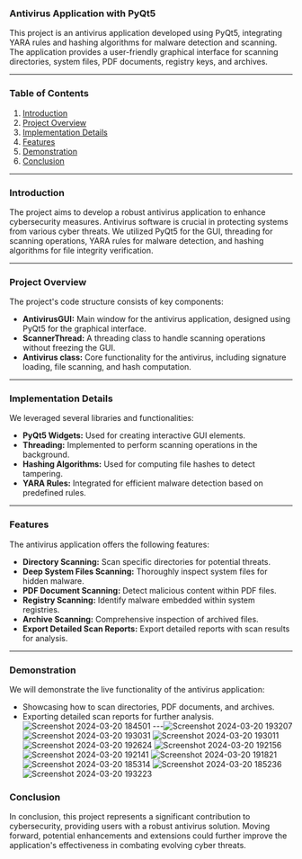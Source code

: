 ### Antivirus Application with PyQt5

This project is an antivirus application developed using PyQt5, integrating YARA rules and hashing algorithms for malware detection and scanning. The application provides a user-friendly graphical interface for scanning directories, system files, PDF documents, registry keys, and archives.

---

### Table of Contents

1. [Introduction](#introduction)
2. [Project Overview](#project-overview)
3. [Implementation Details](#implementation-details)
4. [Features](#features)
5. [Demonstration](#demonstration)
6. [Conclusion](#conclusion)

---

### Introduction <a name="introduction"></a>

The project aims to develop a robust antivirus application to enhance cybersecurity measures. Antivirus software is crucial in protecting systems from various cyber threats. We utilized PyQt5 for the GUI, threading for scanning operations, YARA rules for malware detection, and hashing algorithms for file integrity verification.

---

### Project Overview <a name="project-overview"></a>

The project's code structure consists of key components:

- **AntivirusGUI:** Main window for the antivirus application, designed using PyQt5 for the graphical interface.
- **ScannerThread:** A threading class to handle scanning operations without freezing the GUI.
- **Antivirus class:** Core functionality for the antivirus, including signature loading, file scanning, and hash computation.

---

### Implementation Details <a name="implementation-details"></a>

We leveraged several libraries and functionalities:

- **PyQt5 Widgets:** Used for creating interactive GUI elements.
- **Threading:** Implemented to perform scanning operations in the background.
- **Hashing Algorithms:** Used for computing file hashes to detect tampering.
- **YARA Rules:** Integrated for efficient malware detection based on predefined rules.

---

### Features <a name="features"></a>

The antivirus application offers the following features:

- **Directory Scanning:** Scan specific directories for potential threats.
- **Deep System Files Scanning:** Thoroughly inspect system files for hidden malware.
- **PDF Document Scanning:** Detect malicious content within PDF files.
- **Registry Scanning:** Identify malware embedded within system registries.
- **Archive Scanning:** Comprehensive inspection of archived files.
- **Export Detailed Scan Reports:** Export detailed reports with scan results for analysis.

---

### Demonstration <a name="demonstration"></a>

We will demonstrate the live functionality of the antivirus application:

- Showcasing how to scan directories, PDF documents, and archives.
- Exporting detailed scan reports for further analysis.
![Screenshot 2024-03-20 184501](https://github.com/jay-bhanush-cybersecurity/AntiVirus_Pro_project/assets/159620262/e92cc93a-e628-4123-a6a9-3a45e2714d97)
---![Screenshot 2024-03-20 193207](https://github.com/jay-bhanush-cybersecurity/AntiVirus_Pro_project/assets/159620262/d2ffe155-cd1f-4881-8067-831dcbf285cc)
![Screenshot 2024-03-20 193031](https://github.com/jay-bhanush-cybersecurity/AntiVirus_Pro_project/assets/159620262/f659f548-30ca-42b8-9cae-d627798a399c)
![Screenshot 2024-03-20 193011](https://github.com/jay-bhanush-cybersecurity/AntiVirus_Pro_project/assets/159620262/79b3065e-9522-4a62-a200-751456aa040c)
![Screenshot 2024-03-20 192624](https://github.com/jay-bhanush-cybersecurity/AntiVirus_Pro_project/assets/159620262/55000811-5d8c-444a-aa4e-9415ad31da1d)
![Screenshot 2024-03-20 192156](https://github.com/jay-bhanush-cybersecurity/AntiVirus_Pro_project/assets/159620262/88f0cf6e-38f9-4418-bf00-83efe34ae014)
![Screenshot 2024-03-20 192141](https://github.com/jay-bhanush-cybersecurity/AntiVirus_Pro_project/assets/159620262/567530b9-f1ec-457d-ba02-770159abd41b)
![Screenshot 2024-03-20 191821](https://github.com/jay-bhanush-cybersecurity/AntiVirus_Pro_project/assets/159620262/ccc7b00d-bf82-4fb7-be8a-25279240e6f3)
![Screenshot 2024-03-20 185314](https://github.com/jay-bhanush-cybersecurity/AntiVirus_Pro_project/assets/159620262/d2a56c2b-50ac-4ea7-9b76-5117d1438743)
![Screenshot 2024-03-20 185236](https://github.com/jay-bhanush-cybersecurity/AntiVirus_Pro_project/assets/159620262/668d6c8b-1c90-4848-a964-a51524099ef1)
![Screenshot 2024-03-20 193223](https://github.com/jay-bhanush-cybersecurity/AntiVirus_Pro_project/assets/159620262/b56050ed-d1e3-4982-a220-8c2782cf7f03)


### Conclusion <a name="conclusion"></a>

In conclusion, this project represents a significant contribution to cybersecurity, providing users with a robust antivirus solution. Moving forward, potential enhancements and extensions could further improve the application's effectiveness in combating evolving cyber threats.
